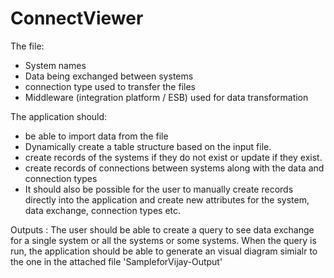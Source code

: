 # ConnectViewer

The file:
- System names 
- Data being exchanged between systems
- connection type used to transfer the files
- Middleware (integration platform / ESB) used for data transformation

The application should:
- be able to import data from the file 
- Dynamically create a table structure based on the input file.
- create records of the systems if they do not exist or update if they exist.
- create records of connections between systems along with the data and connection types
- It should also be possible for the user to manually create records directly into the application and create new attributes for the system, data exchange, connection types etc.

Outputs :
The user should be able to create a query to see data exchange for a single system or all the systems or some systems. 
When the query is run, the application should be able to generate an visual diagram simialr to the one in the attached file 'SampleforVijay-Output'
